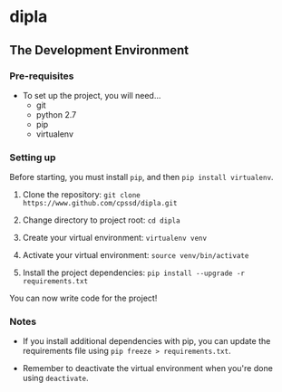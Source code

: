 # dipla

## The Development Environment

### Pre-requisites

* To set up the project, you will need...
    * git
    * python 2.7
    * pip
    * virtualenv

### Setting up

Before starting, you must install `pip`, and then `pip install virtualenv`.

1. Clone the repository: `git clone https://www.github.com/cpssd/dipla.git`

2. Change directory to project root: `cd dipla`

3. Create your virtual environment: `virtualenv venv`

4. Activate your virtual environment: `source venv/bin/activate`

5. Install the project dependencies: `pip install --upgrade -r requirements.txt`

You can now write code for the project!

### Notes

* If you install additional dependencies with pip, you can update the requirements file using `pip freeze > requirements.txt`.

* Remember to deactivate the virtual environment when you're done using `deactivate`.

